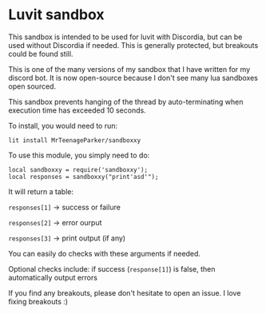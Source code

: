 # Luvit sandbox
This sandbox is intended to be used for luvit with Discordia, but can be used without Discordia if needed. This is generally protected, but breakouts could be found still.

This is one of the many versions of my sandbox that I have written for my discord bot. It is now open-source because I don't see many lua sandboxes open sourced.

This sandbox prevents hanging of the thread by auto-terminating when execution time has exceeded 10 seconds.

To install, you would need to run:

```
lit install MrTeenageParker/sandboxxy
```

To use this module, you simply need to do:
```
local sandboxxy = require('sandboxxy');
local responses = sandboxxy("print'asd'");
```

It will return a table:

`responses[1]` -> success or failure

`responses[2]` -> error ourput

`responses[3]` -> print output (if any)

You can easily do checks with these arguments if needed.

Optional checks include:
if success (`response[1]`) is false, then automatically output errors

If you find any breakouts, please don't hesitate to open an issue. I love fixing breakouts :)
